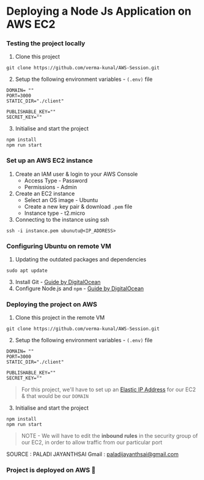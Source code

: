 # Deploying a Node Js Application on AWS EC2

### Testing the project locally

1. Clone this project

```
git clone https://github.com/verma-kunal/AWS-Session.git
```

2. Setup the following environment variables - `(.env)` file

```
DOMAIN= ""
PORT=3000
STATIC_DIR="./client"

PUBLISHABLE_KEY=""
SECRET_KEY=""
```

3. Initialise and start the project

```
npm install
npm run start
```

### Set up an AWS EC2 instance

1. Create an IAM user & login to your AWS Console
   - Access Type - Password
   - Permissions - Admin
2. Create an EC2 instance
   - Select an OS image - Ubuntu
   - Create a new key pair & download `.pem` file
   - Instance type - t2.micro
3. Connecting to the instance using ssh

```
ssh -i instance.pem ubunutu@<IP_ADDRESS>
```

### Configuring Ubuntu on remote VM

1. Updating the outdated packages and dependencies

```
sudo apt update
```

3. Install Git - [Guide by DigitalOcean](https://www.digitalocean.com/community/tutorials/how-to-install-git-on-ubuntu-22-04)
4. Configure Node.js and `npm` - [Guide by DigitalOcean](https://www.digitalocean.com/community/tutorials/how-to-install-node-js-on-ubuntu-22-04)

### Deploying the project on AWS

1. Clone this project in the remote VM

```
git clone https://github.com/verma-kunal/AWS-Session.git
```

2. Setup the following environment variables - `(.env)` file

```
DOMAIN= ""
PORT=3000
STATIC_DIR="./client"

PUBLISHABLE_KEY=""
SECRET_KEY=""
```

> For this project, we'll have to set up an [Elastic IP Address](https://docs.aws.amazon.com/AWSEC2/latest/UserGuide/elastic-ip-addresses-eip.html) for our EC2 & that would be our `DOMAIN`

3. Initialise and start the project

```
npm install
npm run start
```

> NOTE - We will have to edit the **inbound rules** in the security group of our EC2, in order to allow traffic from our particular port

SOURCE : PALADI JAYANTHSAI
Gmail : paladijayanthsai@gmail.com

### Project is deployed on AWS 🎉
